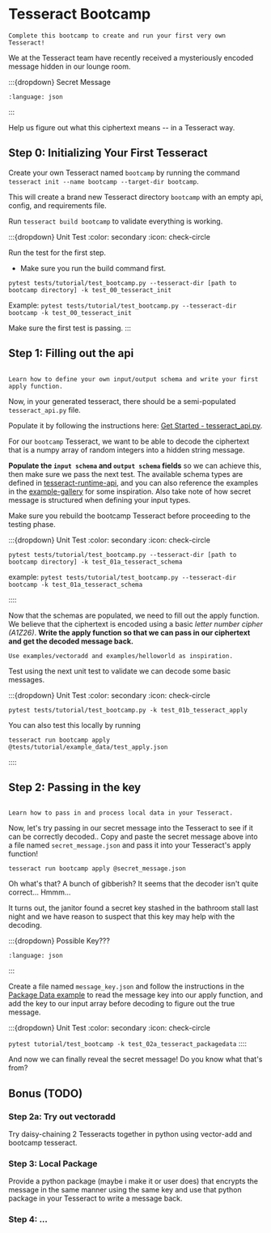 Tesseract Bootcamp
====================

````{note}
Complete this bootcamp to create and run your first very own Tesseract!
````

We at the Tesseract team have recently received a mysteriously encoded
message hidden in our lounge room.

:::{dropdown} Secret Message
```{literalinclude} ../../../tests/tutorial/example_data/secret_message.json
:language: json
```
:::


Help us figure out what this ciphertext means -- in a Tesseract way.

## Step 0: Initializing Your First Tesseract

Create your own Tesseract named `bootcamp` by running the command `tesseract init --name bootcamp --target-dir bootcamp`.

This will create a brand new Tesseract directory `bootcamp` with an empty api, config, and requirements file.

Run `tesseract build bootcamp` to validate everything is working.

:::{dropdown} Unit Test
:color: secondary
:icon: check-circle

Run the test for the first step.

* Make sure you run the build command first.

`pytest tests/tutorial/test_bootcamp.py --tesseract-dir [path to bootcamp directory] -k test_00_tesseract_init`

Example:
`pytest tests/tutorial/test_bootcamp.py --tesseract-dir bootcamp -k test_00_tesseract_init`

Make sure the first test is passing.
:::

## Step 1: Filling out the api

````{note}

Learn how to define your own input/output schema and write your first apply function.

````

Now, in your generated tesseract, there should be a semi-populated `tesseract_api.py` file.

Populate it by following the instructions here: [Get Started - tesseract_api.py](#getting-started).

For our `bootcamp` Tesseract, we want to be able to decode the ciphertext that is a numpy array of random integers into a hidden string message.

**Populate the `input schema` and `output schema` fields** so we can achieve this, then make sure we pass the next test. The available schema types are defined in [tesseract-runtime-api](#tr-runtime-api), and you can also reference the examples in the [example-gallery](#example-gallery) for some inspiration. Also take note of how secret message is structured when defining your input types.

Make sure you rebuild the bootcamp Tesseract before proceeding to the testing phase.

:::{dropdown} Unit Test
:color: secondary
:icon: check-circle

`pytest tests/tutorial/test_bootcamp.py --tesseract-dir [path to bootcamp directory] -k test_01a_tesseract_schema`

example:
`pytest tests/tutorial/test_bootcamp.py --tesseract-dir bootcamp -k test_01a_tesseract_schema`

::::

Now that the schemas are populated, we need to fill out the apply function. We believe that the ciphertext is encoded using a basic *letter number cipher (A1Z26)*. **Write the apply function so that we can pass in our ciphertext and get the decoded message back.**

```{tip}
Use examples/vectoradd and examples/helloworld as inspiration.
```

Test using the next unit test to validate we can decode some basic messages.


:::{dropdown} Unit Test
:color: secondary
:icon: check-circle

`pytest tests/tutorial/test_bootcamp.py -k test_01b_tesseract_apply`

You can also test this locally by running
```
tesseract run bootcamp apply @tests/tutorial/example_data/test_apply.json
```
::::

## Step 2: Passing in the key

````{note}

Learn how to pass in and process local data in your Tesseract.

````
Now, let's try passing in our secret message into the Tesseract to see if it can be correctly decoded.. Copy and paste the secret message above
into a file named `secret_message.json` and pass it into your Tesseract's
apply function!

```
tesseract run bootcamp apply @secret_message.json
```

Oh what's that? A bunch of gibberish? It seems that the decoder isn't quite correct... Hmmm...

It turns out, the janitor found a secret key stashed in the bathroom stall last night and we have reason to suspect that this key may help with the decoding.

:::{dropdown} Possible Key???
```{literalinclude} ../../../tests/tutorial/example_data/message_key.json
:language: json
```
:::

Create a file named `message_key.json` and follow the instructions in the [Package Data example](#package-data) to read the message key into our apply function, and add the key to our input array before decoding to figure out the true message.

:::{dropdown} Unit Test
:color: secondary
:icon: check-circle

`pytest tutorial/test_bootcamp -k test_02a_tesseract_packagedata`
::::

And now we can finally reveal the secret message! Do you know what that's from?

##  Bonus (TODO)
### Step 2a: Try out vectoradd

Try daisy-chaining 2 Tesseracts together in python using vector-add and bootcamp tesseract.

### Step 3: Local Package

Provide a python package (maybe i make it or user does) that encrypts the message in the same manner using the same key and
use that python package in your Tesseract to write a message back.

### Step 4: ...
